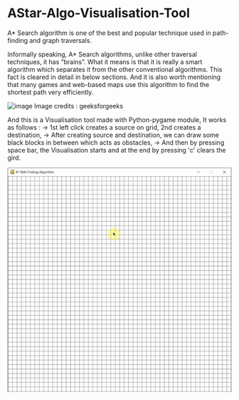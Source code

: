 # AStar-Algo-Visualisation-Tool

A* Search algorithm is one of the best and popular technique used in path-finding and graph traversals.

Informally speaking, A* Search algorithms, unlike other traversal techniques, it has “brains”. What it means is that it is really a smart algorithm which separates it from the other conventional algorithms. This fact is cleared in detail in below sections. 
And it is also worth mentioning that many games and web-based maps use this algorithm to find the shortest path very efficiently.

![image](https://media.geeksforgeeks.org/wp-content/uploads/a_-search-algorithm-1.png)
Image credits : geeksforgeeks

And this is a Visualisation tool made with Python-pygame module, It works as follows :
-> 1st left click creates a source on grid, 2nd creates a destination,
-> After creating source and destination, we can draw some black blocks in between which acts as obstacles,
-> And then by pressing space bar, the Visualisation starts and at the end by pressing 'c' clears the gird.

![gif](https://github.com/Yuvaraj19/AStar-Algo-Visualisation-Tool/blob/main/astar.gif)
